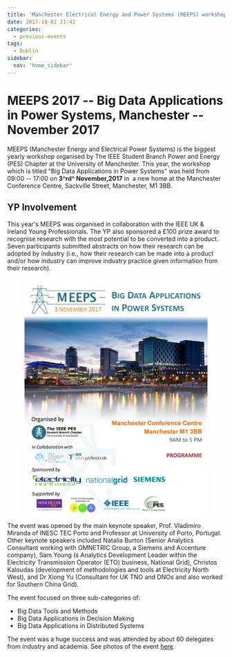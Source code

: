 ```yaml
---
title: 'Manchester Electrical Energy and Power Systems (MEEPS) workshop, Manchester – October 2017'
date: 2017-10-02 21:41
categories:
  - previous-events
tags:
  - Dublin
sidebar:
  nav: 'home_sidebar'
---
```


# MEEPS 2017 -- Big Data Applications in Power Systems, Manchester -- November 2017

MEEPS (Manchester Energy and Electrical Power Systems) is the biggest
yearly workshop organised by The IEEE Student Branch Power and Energy
(PES) Chapter at the University of Manchester. This year, the workshop
which is titled "Big Data Applications in Power Systems" was held from
09:00 -- 17:00 on **3^rd^ November,2017** in  a new home at the
Manchester Conference Centre, Sackville Street, Manchester, M1 3BB.

## YP Involvement

This year's MEEPS was organised in collaboration with the IEEE UK &
Ireland Young Professionals. The YP also sponsored a £100 prize award to
recognise research with the most potential to be converted into a
product. Seven participants submitted abstracts on how their research
can be adopted by industry (i.e., how their research can be made into a
product and/or how industry can improve industry practice given
information from their research).

<figure>
	<img src="/assets/images/2017_meeps/image1.png">
</figure>

The event was opened by the main keynote speaker, Prof. Vladimiro
Miranda of INESC TEC Porto and Professor at University of Porto,
Portugal. Other keynote speakers included Natalia Burton (Senior
Analytics Consultant working with OMNETRIC Group, a Siemens and
Accenture company), Sam Young (s Analytics Development Leader within the
Electricity Transmission Operator (ETO) business, National Grid),
Christos Kaloudas (development of methodologies and tools at Electricity
North West), and Dr Xiong Yu (Consultant for UK TNO and DNOs and also
worked for Southern China Grid).

The event focused on three sub-categories of:

- Big Data Tools and Methods
- Big Data Applications in Decision Making
- Big Data Applications in Distributed Systems

The event was a huge success and was attended by about 60 delegates from
industry and academia. See photos of the event
[here](https://www.facebook.com/IEEEManchester/photos/?tab=album&album_id=899007696915142&__xts__%5b0%5d=68.ARDcX_plykmNtl2FsD9kV17rGT36rrp0Ai48J3xBJAeA7aM3KpM9iJH4DzmDjmnwLdilesSLZeHkxKOSKVgChXPd-tPGQ4i5_6cBIdaGBag2U-FvUU2lP3vLcZ_DAUwIwpYJk5dYO_Uwc4VEaEhha9uz44WmkAFxpkPSZj2J5gbCWG-DjogT8DRTck3YozrOyEIfpiZf0Ky8Aav61JBVcFmV7WGBU7aaknO2Y9eYjI8w8yagosYULe_fPX8KaJk8JpAdNfNMKfvopFDA_ITg9Dz6dukPTTTaiSkAW87NS1ztF838Q0LaxITENy3fKI8b_5DI09tmrTeQLUTRDSJpGPAIAJJfUkwiEz3XwwrRtmI5YLa1v05G4b_eX-eV4QsP3XkGndYDlrVIg7IcsgPmIXfNGGHJ5mMVjRoCzWqV6WMx5bTwPZ84skKDSfCT1xGT4m09qmi2D9jk34B_QqS4fnQiPmZpskkLruFz5YiFiIhHwmmTIQJeDpGlbP2XxJ0Qp4ce4Nq_Q1nFDh4ca9E7J83o4ffl_bHEqo9zMI8).
